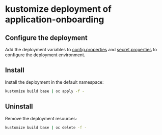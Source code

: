 # kustomize deployment of application-onboarding
## Configure the deployment
Add the deployment variables to [config.properties](./base/config.properties) and [secret.properties](./base/secret.properties) to
configure the deployment environment.

## Install
Install the deployment in the default namespace:
```bash
kustomize build base | oc apply -f -
```

## Uninstall
Remove the deployment resources:
```bash
kustomize build base | oc delete -f -
```
